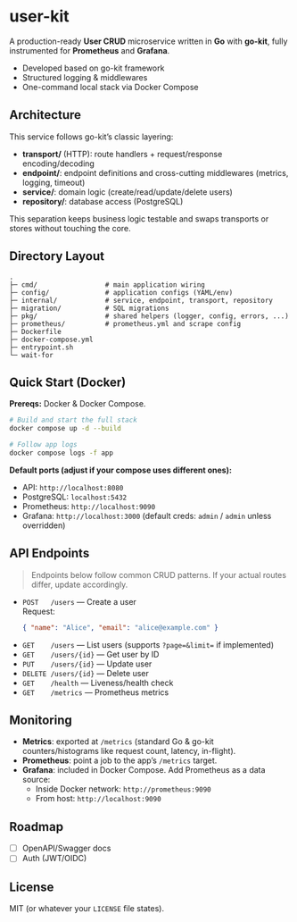 # user-kit

A production-ready **User CRUD** microservice written in **Go** with **go-kit**, fully instrumented for **Prometheus** and **Grafana**.

- Developed based on go-kit framework
- Structured logging & middlewares
- One-command local stack via Docker Compose

## Architecture

This service follows go-kit’s classic layering:

- **transport/** (HTTP): route handlers + request/response encoding/decoding  
- **endpoint/**: endpoint definitions and cross-cutting middlewares (metrics, logging, timeout)  
- **service/**: domain logic (create/read/update/delete users)  
- **repository/**: database access (PostgreSQL)

This separation keeps business logic testable and swaps transports or stores without touching the core.

## Directory Layout

```text
.
├─ cmd/                 # main application wiring
├─ config/              # application configs (YAML/env)
├─ internal/            # service, endpoint, transport, repository
├─ migration/           # SQL migrations
├─ pkg/                 # shared helpers (logger, config, errors, ...)
├─ prometheus/          # prometheus.yml and scrape config
├─ Dockerfile
├─ docker-compose.yml
├─ entrypoint.sh
└─ wait-for
```

## Quick Start (Docker)

**Prereqs:** Docker & Docker Compose.

```bash
# Build and start the full stack 
docker compose up -d --build

# Follow app logs
docker compose logs -f app
```

**Default ports (adjust if your compose uses different ones):**

- API: `http://localhost:8080`
- PostgreSQL: `localhost:5432`
- Prometheus: `http://localhost:9090`
- Grafana: `http://localhost:3000` (default creds: `admin` / `admin` unless overridden)

## API Endpoints

> Endpoints below follow common CRUD patterns. If your actual routes differ, update accordingly.

- `POST   /users` — Create a user  
  Request:
  ```json
  { "name": "Alice", "email": "alice@example.com" }
  ```
- `GET    /users` — List users (supports `?page=&limit=` if implemented)
- `GET    /users/{id}` — Get user by ID
- `PUT    /users/{id}` — Update user
- `DELETE /users/{id}` — Delete user
- `GET    /health` — Liveness/health check
- `GET    /metrics` — Prometheus metrics

## Monitoring

- **Metrics**: exported at `/metrics` (standard Go & go-kit counters/histograms like request count, latency, in-flight).
- **Prometheus**: point a job to the app’s `/metrics` target.  
- **Grafana**: included in Docker Compose. Add Prometheus as a data source:
  - Inside Docker network: `http://prometheus:9090`
  - From host: `http://localhost:9090`

## Roadmap

- [ ] OpenAPI/Swagger docs
- [ ] Auth (JWT/OIDC)

## License

MIT (or whatever your `LICENSE` file states).
